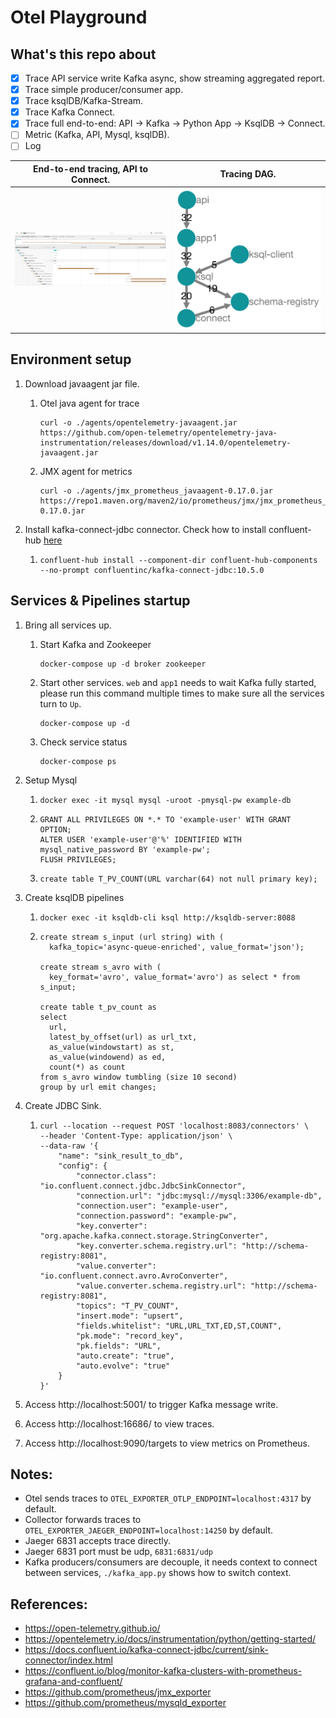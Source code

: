 # Otel Playground

## What's this repo about

- [x] Trace API service write Kafka async, show streaming aggregated report. 
- [x] Trace simple producer/consumer app.
- [x] Trace ksqlDB/Kafka-Stream.
- [x] Trace Kafka Connect.
- [x] Trace full end-to-end: API -> Kafka -> Python App -> KsqlDB -> Connect.
- [ ] Metric (Kafka, API, Mysql, ksqlDB).
- [ ] Log

|End-to-end tracing, API to Connect.|Tracing DAG.|
|-----------------------------------|------------|
|![End2End-Tracing](images/e2e_tracing.png)|![Tracing-DAG](images/dag.png)|

## Environment setup

1. Download javaagent jar file.
   1. Otel java agent for trace
      ```
      curl -o ./agents/opentelemetry-javaagent.jar https://github.com/open-telemetry/opentelemetry-java-instrumentation/releases/download/v1.14.0/opentelemetry-javaagent.jar
      ```
   3. JMX agent for metrics
      ```
      curl -o ./agents/jmx_prometheus_javaagent-0.17.0.jar https://repo1.maven.org/maven2/io/prometheus/jmx/jmx_prometheus_javaagent/0.17.0/jmx_prometheus_javaagent-0.17.0.jar
      ```

2. Install kafka-connect-jdbc connector. Check how to install confluent-hub [here](https://docs.confluent.io/home/connect/confluent-hub/client.html)
   1. ```
      confluent-hub install --component-dir confluent-hub-components --no-prompt confluentinc/kafka-connect-jdbc:10.5.0
      ```

## Services & Pipelines startup
1. Bring all services up.
    1. Start Kafka and Zookeeper
       ```
       docker-compose up -d broker zookeeper
       ```
    2. Start other services. `web` and `app1` needs to wait Kafka fully started, please run this command multiple times to make sure all the services turn to `Up`.
       ```
       docker-compose up -d
       ```
    3. Check service status 
       ```
       docker-compose ps
       ```

2. Setup Mysql
    1. ```
       docker exec -it mysql mysql -uroot -pmysql-pw example-db
       ```
    2. ```
       GRANT ALL PRIVILEGES ON *.* TO 'example-user' WITH GRANT OPTION;
       ALTER USER 'example-user'@'%' IDENTIFIED WITH mysql_native_password BY 'example-pw';
       FLUSH PRIVILEGES;
       ``` 
    3. ```
       create table T_PV_COUNT(URL varchar(64) not null primary key);
       ```

3. Create ksqlDB pipelines
    1. ```
       docker exec -it ksqldb-cli ksql http://ksqldb-server:8088
       ```
    2. ```
       create stream s_input (url string) with (
         kafka_topic='async-queue-enriched', value_format='json');
      
       create stream s_avro with (
         key_format='avro', value_format='avro') as select * from s_input;
      
       create table t_pv_count as 
       select 
         url,
         latest_by_offset(url) as url_txt,
         as_value(windowstart) as st, 
         as_value(windowend) as ed, 
         count(*) as count 
       from s_avro window tumbling (size 10 second) 
       group by url emit changes;
       ```

4. Create JDBC Sink. 
   1. ```
      curl --location --request POST 'localhost:8083/connectors' \
      --header 'Content-Type: application/json' \
      --data-raw '{
          "name": "sink_result_to_db",
          "config": {
              "connector.class": "io.confluent.connect.jdbc.JdbcSinkConnector",
              "connection.url": "jdbc:mysql://mysql:3306/example-db",
              "connection.user": "example-user",
              "connection.password": "example-pw",
              "key.converter": "org.apache.kafka.connect.storage.StringConverter",
              "key.converter.schema.registry.url": "http://schema-registry:8081",
              "value.converter": "io.confluent.connect.avro.AvroConverter",
              "value.converter.schema.registry.url": "http://schema-registry:8081",
              "topics": "T_PV_COUNT",
              "insert.mode": "upsert",
              "fields.whitelist": "URL,URL_TXT,ED,ST,COUNT",
              "pk.mode": "record_key",
              "pk.fields": "URL",
              "auto.create": "true",
              "auto.evolve": "true"
          }
      }'
      ```
5. Access http://localhost:5001/ to trigger Kafka message write.
6. Access http://localhost:16686/ to view traces.
7. Access http://localhost:9090/targets to view metrics on Prometheus.

## Notes:

- Otel sends traces to `OTEL_EXPORTER_OTLP_ENDPOINT=localhost:4317` by default.
- Collector forwards traces to `OTEL_EXPORTER_JAEGER_ENDPOINT=localhost:14250` by default.
- Jaeger 6831 accepts trace directly.
- Jaeger 6831 port must be udp, `6831:6831/udp`
- Kafka producers/consumers are decouple, it needs context to connect between services, `./kafka_app.py` shows how to switch context.

## References:

- https://open-telemetry.github.io/
- https://opentelemetry.io/docs/instrumentation/python/getting-started/
- https://docs.confluent.io/kafka-connect-jdbc/current/sink-connector/index.html
- https://confluent.io/blog/monitor-kafka-clusters-with-prometheus-grafana-and-confluent/
- https://github.com/prometheus/jmx_exporter
- https://github.com/prometheus/mysqld_exporter
